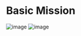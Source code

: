 # Basic Mission


![image](https://user-images.githubusercontent.com/72116811/163842639-1efe8ae4-22d9-41f1-9e28-88c6b83e17cc.png)
![image](https://user-images.githubusercontent.com/72116811/163842767-ee2d1fc1-cd1e-44fd-96cc-d412db3849a4.png)
